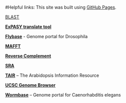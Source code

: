 #Helpful links:
This site was built using [GitHub Pages](https://pages.github.com/).

[BLAST](https://blast.ncbi.nlm.nih.gov/)

**[ExPASY translate tool]()**

**[Flybase]()** - Genome portal for Drosophila

**[MAFFT](https://mafft.cbrc.jp/alignment/software/)**

**[Reverse Complement]()**

**[SRA](https://www.ncbi.nlm.nih.gov/sra)**

**[TAIR]()** – The Arabidopsis Information Resource

**[UCSC Genome Browser]()**

**[Wormbase]()** – Genome portal for Caenorhabditis elegans
